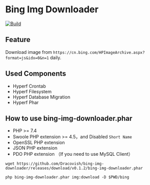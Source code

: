 # Bing Img Downloader

[![Build](https://github.com/Dracovish/bing-img-downloader/actions/workflows/build.yml/badge.svg)](https://github.com/Dracovish/bing-img-downloader/actions/workflows/build.yml)

## Feature

Download image from `https://cn.bing.com/HPImageArchive.aspx?format=js&idx=0&n=1` daily.

## Used Components

- Hyperf Crontab
- Hyperf Filesystem
- Hyperf Database Migration
- Hyperf Phar

## How to use bing-img-downloader.phar

- PHP >= 7.4
- Swoole PHP extension >= 4.5，and Disabled `Short Name`
- OpenSSL PHP extension
- JSON PHP extension
- PDO PHP extension （If you need to use MySQL Client）

```shell
wget https://github.com/Dracovish/bing-img-downloader/releases/download/v0.1.2/bing-img-downloader.phar

php bing-img-downloader.phar img:download -D $PWD/bing
```
